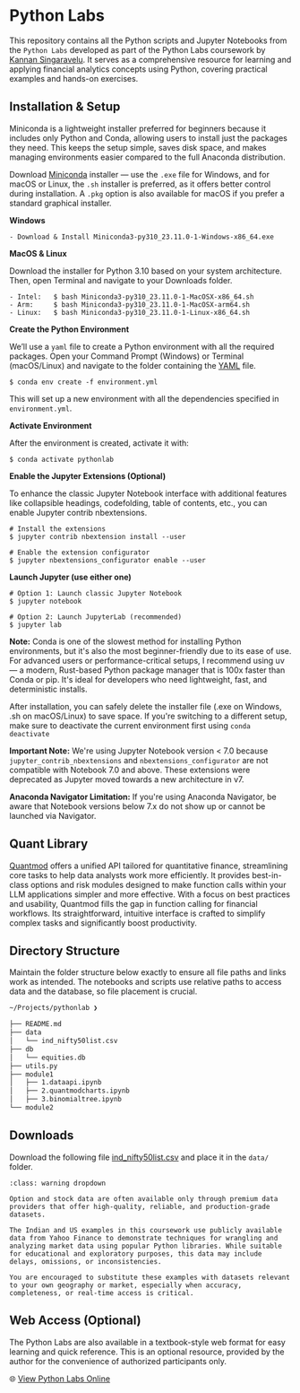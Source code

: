 # Python Labs 

This repository contains all the Python scripts and Jupyter Notebooks from the `Python Labs` developed as part of the Python Labs coursework by [Kannan Singaravelu](https://www.linkedin.com/in/kannansi). It serves as a comprehensive resource for learning and applying financial analytics concepts using Python, covering practical examples and hands-on exercises.

## Installation & Setup

Miniconda is a lightweight installer preferred for beginners because it includes only Python and Conda, allowing users to install just the packages they need. This keeps the setup simple, saves disk space, and makes managing environments easier compared to the full Anaconda distribution.

Download [Miniconda](https://repo.anaconda.com/miniconda/) installer — use the `.exe` file for Windows, and for macOS or Linux, the `.sh` installer is preferred, as it offers better control during installation. A `.pkg` option is also available for macOS if you prefer a standard graphical installer.

**Windows**

    - Download & Install Miniconda3-py310_23.11.0-1-Windows-x86_64.exe

**MacOS & Linux**

Download the installer for Python 3.10 based on your system architecture. Then, open Terminal and navigate to your Downloads folder.
    
    - Intel:   $ bash Miniconda3-py310_23.11.0-1-MacOSX-x86_64.sh
    - Arm:     $ bash Miniconda3-py310_23.11.0-1-MacOSX-arm64.sh
    - Linux:   $ bash Miniconda3-py310_23.11.0-1-Linux-x86_64.sh

**Create the Python Environment**

We’ll use a `yaml` file to create a Python environment with all the required packages. Open your Command Prompt (Windows) or Terminal (macOS/Linux) and navigate to the folder containing the [YAML](./environment.yml) file.

    $ conda env create -f environment.yml

This will set up a new environment with all the dependencies specified in `environment.yml`.

**Activate Environment**

After the environment is created, activate it with:

    $ conda activate pythonlab


**Enable the Jupyter Extensions (Optional)**

To enhance the classic Jupyter Notebook interface with additional features like collapsible headings, codefolding, table of contents, etc., you can enable Jupyter contrib nbextensions.
    
    # Install the extensions
    $ jupyter contrib nbextension install --user

    # Enable the extension configurator
    $ jupyter nbextensions_configurator enable --user

**Launch Jupyter (use either one)**

    # Option 1: Launch classic Jupyter Notebook
    $ jupyter notebook

    # Option 2: Launch JupyterLab (recommended)
    $ jupyter lab

**Note:** Conda is one of the slowest method for installing Python environments, but it's also the most beginner-friendly due to its ease of use. For advanced users or performance-critical setups, I recommend using uv — a modern, Rust-based Python package manager that is 100x faster than Conda or pip. It's ideal for developers who need lightweight, fast, and deterministic installs.

After installation, you can safely delete the installer file (.exe on Windows, .sh on macOS/Linux) to save space. If you're switching to a different setup, make sure to deactivate the current environment first using `conda deactivate`

**Important Note:** We're using Jupyter Notebook version < 7.0 because `jupyter_contrib_nbextensions` and `nbextensions_configurator` are not compatible with Notebook 7.0 and above. These extensions were deprecated as Jupyter moved towards a new architecture in v7. 

**Anaconda Navigator Limitation:** If you're using Anaconda Navigator, be aware that Notebook versions below 7.x do not show up or cannot be launched via Navigator.

## Quant Library

[Quantmod](https://kannansingaravelu.com/quantmod/) offers a unified API tailored for quantitative finance, streamlining core tasks to help data analysts work more efficiently. It provides best-in-class options and risk modules designed to make function calls within your LLM applications simpler and more effective. With a focus on best practices and usability, Quantmod fills the gap in function calling for financial workflows. Its straightforward, intuitive interface is crafted to simplify complex tasks and significantly boost productivity.

## Directory Structure

Maintain the folder structure below exactly to ensure all file paths and links work as intended. The notebooks and scripts use relative paths to access data and the database, so file placement is crucial.

```bash
~/Projects/pythonlab ❯                                                                                

├── README.md
├── data
│   └── ind_nifty50list.csv
├── db
│   └── equities.db
├── utils.py
├── module1
│   ├── 1.dataapi.ipynb
│   ├── 2.quantmodcharts.ipynb
│   ├── 3.binomialtree.ipynb
└── module2
```

## Downloads

Download the following file [ind_nifty50list.csv](https://github.com/kannansingaravelu/datasets/blob/main/ind_nifty50list.csv) and place it in the `data/` folder. 

```{admonition} Data Source & Limitations
:class: warning dropdown

Option and stock data are often available only through premium data providers that offer high-quality, reliable, and production-grade datasets.

The Indian and US examples in this coursework use publicly available data from Yahoo Finance to demonstrate techniques for wrangling and analyzing market data using popular Python libraries. While suitable for educational and exploratory purposes, this data may include delays, omissions, or inconsistencies.

You are encouraged to substitute these examples with datasets relevant to your own geography or market, especially when accuracy, completeness, or real-time access is critical.
```

## Web Access (Optional)

The Python Labs are also available in a textbook-style web format for easy learning and quick reference. This is an optional resource, provided by the author for the convenience of authorized participants only.

🌐 [View Python Labs Online](https://pythonlab.kannansingaravelu.com/)

